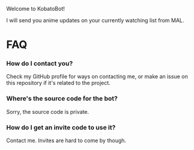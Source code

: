 Welcome to KobatoBot!

I will send you anime updates on your currently watching list from MAL.

# FAQ

### How do I contact you?
Check my GitHub profile for ways on contacting me, or make an issue on this repository if it's related to the project.

###  Where's the source code for the bot?
Sorry, the source code is private.

### How do I get an invite code to use it?
Contact me. Invites are hard to come by though.
